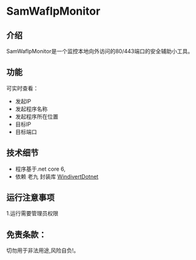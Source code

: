 # SamWafIpMonitor

## 介绍
SamWafIpMonitor是一个监控本地向外访问的80/443端口的安全辅助小工具。

## 功能
可实时查看：
- 发起IP
- 发起程序名称
- 发起程序所在位置
- 目标IP
- 目标端口

## 技术细节
- 程序基于.net core 6,
- 依赖 老九 封装库 [WindivertDotnet](https://github.com/xljiulang/WindivertDotnet)


## 运行注意事项

1.运行需要管理员权限

## 免责条款：

切勿用于非法用途,风险自负!。

